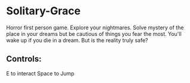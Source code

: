 # Solitary-Grace
Horror first person game.
Explore your nightmares. Solve mystery of the place in your dreams but be cautious of things you fear the most. You'll wake up if you die in a dream. But is the reality truly safe?

## Controls:
E to interact
Space to Jump
